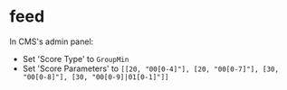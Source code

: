 # feed

In CMS's admin panel:
- Set 'Score Type' to `GroupMin`
- Set 'Score Parameters' to `[[20, "00[0-4]"], [20, "00[0-7]"], [30, "00[0-8]"], [30, "00[0-9]|01[0-1]"]]`